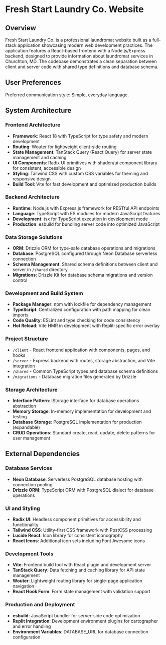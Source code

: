 # Fresh Start Laundry Co. Website

## Overview

Fresh Start Laundry Co. is a professional laundromat website built as a full-stack application showcasing modern web development practices. The application features a React-based frontend with a Node.js/Express backend, designed to provide information about laundromat services in Churchton, MD. The codebase demonstrates a clean separation between client and server code with shared type definitions and database schema.

## User Preferences

Preferred communication style: Simple, everyday language.

## System Architecture

### Frontend Architecture
- **Framework**: React 18 with TypeScript for type safety and modern development
- **Routing**: Wouter for lightweight client-side routing
- **State Management**: TanStack Query (React Query) for server state management and caching
- **UI Components**: Radix UI primitives with shadcn/ui component library for consistent, accessible design
- **Styling**: Tailwind CSS with custom CSS variables for theming and responsive design
- **Build Tool**: Vite for fast development and optimized production builds

### Backend Architecture
- **Runtime**: Node.js with Express.js framework for RESTful API endpoints
- **Language**: TypeScript with ES modules for modern JavaScript features
- **Development**: tsx for TypeScript execution in development mode
- **Production**: esbuild for bundling server code into optimized JavaScript

### Data Storage Solutions
- **ORM**: Drizzle ORM for type-safe database operations and migrations
- **Database**: PostgreSQL configured through Neon Database serverless connection
- **Schema Management**: Shared schema definitions between client and server in `/shared` directory
- **Migrations**: Drizzle Kit for database schema migrations and version control

### Development and Build System
- **Package Manager**: npm with lockfile for dependency management
- **TypeScript**: Centralized configuration with path mapping for clean imports
- **Code Quality**: ESLint and type checking for code consistency
- **Hot Reload**: Vite HMR in development with Replit-specific error overlay

### Project Structure
- `/client` - React frontend application with components, pages, and hooks
- `/server` - Express backend with routes, storage abstraction, and Vite integration
- `/shared` - Common TypeScript types and database schema definitions
- `/migrations` - Database migration files generated by Drizzle

### Storage Architecture
- **Interface Pattern**: IStorage interface for database operations abstraction
- **Memory Storage**: In-memory implementation for development and testing
- **Database Storage**: PostgreSQL implementation for production (expandable)
- **CRUD Operations**: Standard create, read, update, delete patterns for user management

## External Dependencies

### Database Services
- **Neon Database**: Serverless PostgreSQL database hosting with connection pooling
- **Drizzle ORM**: TypeScript ORM with PostgreSQL dialect for database operations

### UI and Styling
- **Radix UI**: Headless component primitives for accessibility and functionality
- **Tailwind CSS**: Utility-first CSS framework with PostCSS processing
- **Lucide React**: Icon library for consistent iconography
- **React Icons**: Additional icon sets including Font Awesome icons

### Development Tools
- **Vite**: Frontend build tool with React plugin and development server
- **TanStack Query**: Data fetching and caching library for API state management
- **Wouter**: Lightweight routing library for single-page application navigation
- **React Hook Form**: Form state management with validation support

### Production and Deployment
- **esbuild**: JavaScript bundler for server-side code optimization
- **Replit Integration**: Development environment plugins for cartographer and error handling
- **Environment Variables**: DATABASE_URL for database connection configuration